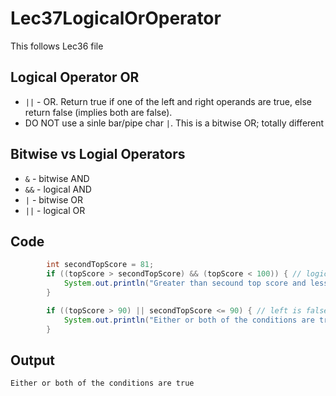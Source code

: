# Lec37LogicalOrOperator

This follows Lec36 file

## Logical Operator OR
* `||` - OR. Return true if one of the left and right operands are true, else return false (implies both are false).
* DO NOT use a sinle bar/pipe char `|`. This is a bitwise OR; totally different

## Bitwise vs Logial Operators
* `&` - bitwise AND
* `&&` - logical AND
* `|` - bitwise OR
* `||` - logical OR

## Code
```java
        int secondTopScore = 81;
        if ((topScore > secondTopScore) && (topScore < 100)) { // logical AND
            System.out.println("Greater than secound top score and less than 100");
        }

        if ((topScore > 90) || secondTopScore <= 90) { // left is false right is true
            System.out.println("Either or both of the conditions are true");
        }
```
## Output
```
Either or both of the conditions are true
```